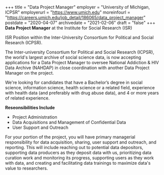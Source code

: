+++
title = "Data Project Manager" 
employer =  "University of Michigan, ICPSR"
employerurl = "https://www.umich.edu"
moreinfourl = "https://careers.umich.edu/job_detail/186065/data_project_manager"
postdate = "2020-04-07"
archivedate = "2021-02-06"
draft = "false"
+++
**Data Project Manager** at the Institute for Social Research (ISR)

ISR Position within the lnter-University Consortium for Political and Social Research (ICPSR).

The Inter-university Consortium for Political and Social Research (ICPSR), the world's largest archive of social science data, is now accepting applications
for a Data Project Manager to oversee National Addiction & HIV Data Archive (NAHDAP) in close coordination with another Data Project Manager on
the project. 

We're looking for candidates that have a Bachelor’s degree in social science, information science, health science or a related field, experience with health data (and preferably with drug abuse data), and 4 or more years of related experience. 

**Reseonsibilities Include**

- Project Administration
- Data Acquisitions and Management of Confidential Data
- User Support and Outreach

For your portion of the project, you will have primary managerial responsibility for data acquisition, sharing, user support and outreach, and reporting. This will include reaching out to potential data depositors, supporting data producers as they deposit data with us, prioritizing data curation work and monitoring its progress, supporting users as they work with data, and creating and facilitating data trainings to maximize data's value to researchers. 


